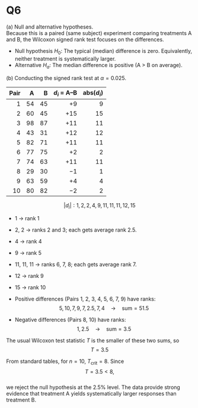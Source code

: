 # Q6

(a) 
Null and alternative hypotheses.  
Because this is a paired (same subject) experiment comparing treatments A and B, the Wilcoxon signed rank test focuses on the differences.

- Null hypothesis $H_0$: The typical (median) difference is zero.  Equivalently, neither treatment is systematically larger.  
- Alternative $H_a$: The median difference is positive (A > B on average).  


(b)
Conducting the signed rank test at $\alpha = 0.025$.  


| Pair | A   | B   | $d_i$ = A–B | abs($d_i$) |
|-----:|----:|----:|-------------:|---------:|
| 1    | 54  | 45  | $+9$       | 9        |
| 2    | 60  | 45  | $+15$      | 15       |
| 3    | 98  | 87  | $+11$      | 11       |
| 4    | 43  | 31  | $+12$      | 12       |
| 5    | 82  | 71  | $+11$      | 11       |
| 6    | 77  | 75  | $+2$       | 2        |
| 7    | 74  | 63  | $+11$      | 11       |
| 8    | 29  | 30  | $-1$       | 1        |
| 9    | 63  | 59  | $+4$       | 4        |
|10    | 80  | 82  | $-2$       | 2        |


$$
|d_i|: 1, 2, 2, 4, 9, 11,11,11,12,15 
$$
- 1 $\to$ rank 1  
- 2, 2 $\to$ ranks 2 and 3; each gets average rank $2.5$.  
- 4 $\to$ rank 4  
- 9 $\to$ rank 5  
- 11, 11, 11 $\to$ ranks 6, 7, 8; each gets average rank 7.  
- 12 $\to$ rank 9  
- 15 $\to$ rank 10  


- Positive differences (Pairs 1, 2, 3, 4, 5, 6, 7, 9) have ranks:
    $$
    5,10,7,9,7,2.5,7,4 \quad \rightarrow \quad \text{sum} = 51.5
    $$
- Negative differences (Pairs 8, 10) have ranks:
    $$
    1,2.5 \quad \rightarrow \quad \text{sum} = 3.5
    $$

The usual Wilcoxon test statistic $T$ is the smaller of these two sums, so  
$$
    T = 3.5
$$

From standard tables, for $n=10$, $T_{\text{crit}}= 8$.  Since  
$$
   T = 3.5 < 8,
$$  
we reject the null hypothesis at the 2.5% level. The data provide strong evidence that treatment A yields systematically larger responses than treatment B.